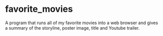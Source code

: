 # favorite_movies
A program that runs all of my favorite movies into a web browser and gives a summary of the storyline, poster image, title and Youtube trailer.
